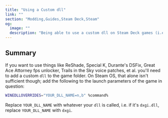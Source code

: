 ```yaml
---
title: "Using a Custom dll"
link: ""
section: "Modding,Guides,Steam Deck,Steam"
og:
  image: ""
  description: "Being able to use a custom dll on Steam Deck games (i.e. Reshade, Special K, etc)."
---
```


## Summary

If you want to use things like ReShade, Special K, Durante's DSFix, Great Ace Attorney fps unlocker, Trails in the Sky voice patches, et al. you'll need to add a custom `dll` to the game folder. On Steam OS, that alone isn't sufficient though; add the following to the launch parameters of the game in question:

```bash
WINEDLLOVERRIDES="YOUR_DLL_NAME=n,b" %command%
```

Replace `YOUR_DLL_NAME` with whatever your `dll` is called, i.e. if it's `dxgi.dll`, replace `YOUR_DLL_NAME` with `dxgi`.
